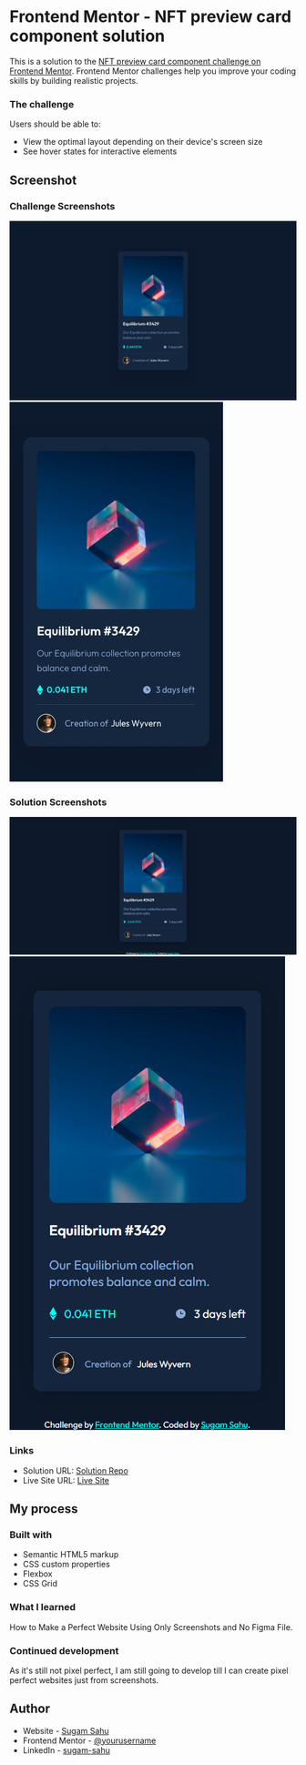 # Frontend Mentor - NFT preview card component solution

This is a solution to the [NFT preview card component challenge on Frontend Mentor](https://www.frontendmentor.io/challenges/nft-preview-card-component-SbdUL_w0U). Frontend Mentor challenges help you improve your coding skills by building realistic projects. 

### The challenge

Users should be able to:

- View the optimal layout depending on their device's screen size
- See hover states for interactive elements

## Screenshot

### Challenge Screenshots
![](./design/desktop-design.jpg)
![](./design/mobile-design.jpg)

### Solution Screenshots
![](./images/github-screenshots/solution-desktop.png)
![](./images/github-screenshots/solution-mobile.png)

### Links

- Solution URL: [Solution Repo](https://your-solution-url.com)
- Live Site URL: [Live Site](https://your-live-site-url.com)

## My process

### Built with

- Semantic HTML5 markup
- CSS custom properties
- Flexbox
- CSS Grid

### What I learned

How to Make a Perfect Website Using Only Screenshots and No Figma File.

### Continued development

As it's still not pixel perfect, I am still going to develop till I can create pixel perfect websites just from screenshots.

## Author

- Website - [Sugam Sahu](https://www.sugamsahu.com)
- Frontend Mentor - [@yourusername](https://www.frontendmentor.io/profile/iSugam)
- LinkedIn - [sugam-sahu](https://www.linkedin.com/in/sugam-sahu/)